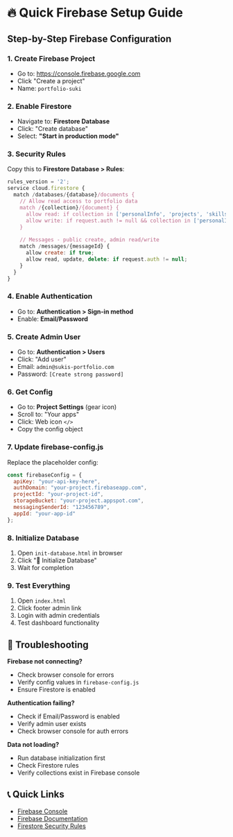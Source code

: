 # 🔥 Quick Firebase Setup Guide

## Step-by-Step Firebase Configuration

### 1. Create Firebase Project
- Go to: https://console.firebase.google.com
- Click "Create a project"
- Name: `portfolio-suki`

### 2. Enable Firestore
- Navigate to: **Firestore Database**
- Click: "Create database"
- Select: **"Start in production mode"**

### 3. Security Rules
Copy this to **Firestore Database > Rules**:

```javascript
rules_version = '2';
service cloud.firestore {
  match /databases/{database}/documents {
    // Allow read access to portfolio data
    match /{collection}/{document} {
      allow read: if collection in ['personalInfo', 'projects', 'skills', 'experience', 'aboutInfo'];
      allow write: if request.auth != null && collection in ['personalInfo', 'projects', 'skills', 'experience', 'aboutInfo', 'messages'];
    }
    
    // Messages - public create, admin read/write
    match /messages/{messageId} {
      allow create: if true;
      allow read, update, delete: if request.auth != null;
    }
  }
}
```

### 4. Enable Authentication
- Go to: **Authentication > Sign-in method**
- Enable: **Email/Password**

### 5. Create Admin User
- Go to: **Authentication > Users**
- Click: "Add user"
- Email: `admin@sukis-portfolio.com`
- Password: `[Create strong password]`

### 6. Get Config
- Go to: **Project Settings** (gear icon)
- Scroll to: "Your apps"
- Click: Web icon `</>`
- Copy the config object

### 7. Update firebase-config.js
Replace the placeholder config:

```javascript
const firebaseConfig = {
  apiKey: "your-api-key-here",
  authDomain: "your-project.firebaseapp.com",
  projectId: "your-project-id",
  storageBucket: "your-project.appspot.com",
  messagingSenderId: "123456789",
  appId: "your-app-id"
};
```

### 8. Initialize Database
1. Open `init-database.html` in browser
2. Click "🚀 Initialize Database"
3. Wait for completion

### 9. Test Everything
1. Open `index.html`
2. Click footer admin link
3. Login with admin credentials
4. Test dashboard functionality

## 🚨 Troubleshooting

**Firebase not connecting?**
- Check browser console for errors
- Verify config values in `firebase-config.js`
- Ensure Firestore is enabled

**Authentication failing?**
- Check if Email/Password is enabled
- Verify admin user exists
- Check browser console for auth errors

**Data not loading?**
- Run database initialization first
- Check Firestore rules
- Verify collections exist in Firebase console

## 📞 Quick Links
- [Firebase Console](https://console.firebase.google.com)
- [Firebase Documentation](https://firebase.google.com/docs)
- [Firestore Security Rules](https://firebase.google.com/docs/firestore/security/get-started)